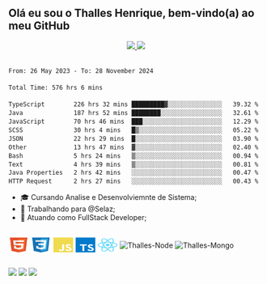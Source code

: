 ## Olá eu sou o Thalles Henrique, bem-vindo(a) ao meu GitHub

<div align="center">
  <a href="https://github.com/Thalles-HsA">
  <img height="180em" src="https://github-readme-stats.vercel.app/api?username=Thalles-HsA&show_icons=true&theme=radical&include_all_commits=true&count_private=true"/>
  <img height="180em" src="https://github-readme-stats.vercel.app/api/top-langs/?username=Thalles-HsA&exclude_repo=github-readme-stats,Pong,Freeway-JS&langs_count=5&theme=radical"/>
</div><br>
  
  <!--START_SECTION:waka-->

```txt
From: 26 May 2023 - To: 28 November 2024

Total Time: 576 hrs 6 mins

TypeScript        226 hrs 32 mins █████████▓░░░░░░░░░░░░░░░   39.32 %
Java              187 hrs 52 mins ████████░░░░░░░░░░░░░░░░░   32.61 %
JavaScript        70 hrs 46 mins  ███░░░░░░░░░░░░░░░░░░░░░░   12.29 %
SCSS              30 hrs 4 mins   █▒░░░░░░░░░░░░░░░░░░░░░░░   05.22 %
JSON              22 hrs 29 mins  █░░░░░░░░░░░░░░░░░░░░░░░░   03.90 %
Other             13 hrs 47 mins  ▓░░░░░░░░░░░░░░░░░░░░░░░░   02.40 %
Bash              5 hrs 24 mins   ▒░░░░░░░░░░░░░░░░░░░░░░░░   00.94 %
Text              4 hrs 39 mins   ▒░░░░░░░░░░░░░░░░░░░░░░░░   00.81 %
Java Properties   2 hrs 42 mins   ░░░░░░░░░░░░░░░░░░░░░░░░░   00.47 %
HTTP Request      2 hrs 27 mins   ░░░░░░░░░░░░░░░░░░░░░░░░░   00.43 %
```

<!--END_SECTION:waka-->

  - 🎓 Cursando Analise e Desenvolviemnte de Sistema;
  - 🌱 Trabalhando para @Selaz;
  - 🎯 Atuando como FullStack Developer;
 
<div style="display: inline_block"><br>
  <img align="center" alt="Thalles-HTML" height="30" width="40" src="https://raw.githubusercontent.com/devicons/devicon/master/icons/html5/html5-original.svg">
  <img align="center" alt="Thalles-CSS" height="30" width="40" src="https://raw.githubusercontent.com/devicons/devicon/master/icons/css3/css3-original.svg">
  <img align="center" alt="Thalles-Js" height="30" width="40" src="https://raw.githubusercontent.com/devicons/devicon/master/icons/javascript/javascript-plain.svg">
  <img align="center" alt="Thalles-Ts" height="30" width="40" src="https://raw.githubusercontent.com/devicons/devicon/master/icons/typescript/typescript-plain.svg">
  <img align="center" alt="Thalles-React" height="30" width="40" src="https://raw.githubusercontent.com/devicons/devicon/master/icons/react/react-original.svg">
  <img align="center" alt="Thalles-Node" height="30" width="40" src="https://cdn.jsdelivr.net/gh/devicons/devicon/icons/nodejs/nodejs-original.svg" />
  <img align="center" alt="Thalles-Mongo" height="30" width="40" src="https://cdn.jsdelivr.net/gh/devicons/devicon/icons/mongodb/mongodb-original.svg" />
  
</div>

 ##
  
<div>
  <a href="https://www.linkedin.com/in/thalles-hsa" target="_blank"><img src="https://img.shields.io/badge/-LinkedIn-%230077B5?style=for-the-badge&logo=linkedin&logoColor=white" target="_blank"></a> 
  <a href="https://instagram.com/thalleshsa" target="_blank"><img src="https://img.shields.io/badge/-Instagram-%23E4405F?style=for-the-badge&logo=instagram&logoColor=white" target="_blank"></a>
  <a href = "mailto:thsa.henrique@gmail.com"><img src="https://img.shields.io/badge/-Gmail-%23333?style=for-the-badge&logo=gmail&logoColor=white" target="_blank"></a>
   
</div>
